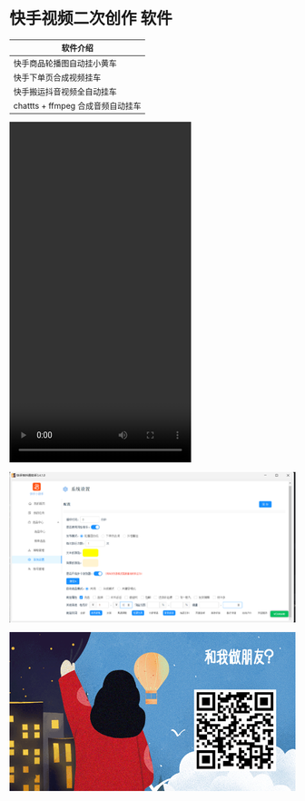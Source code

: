 
# 快手视频二次创作 软件


| 软件介绍                      |
|---------------------------| 
| 快手商品轮播图自动挂小黄车             | 
| 快手下单页合成视频挂车               | 
| 快手搬运抖音视频全自动挂车             | 
| chattts + ffmpeg 合成音频自动挂车 | 

<video src="movie.mp4" width="320" height="600" controls>
</video>

![img.png](img.png)

![img_1.png](img_1.png)